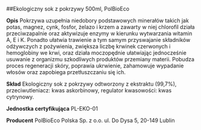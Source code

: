 ##Ekologiczny sok z pokrzywy 500ml, PolBioEco

**Opis** Pokrzywa uzupełnia niedobory podstawowych minerałów takich jak potas, magnez, cynk, fosfor, żelazo i krzem a zawarty w niej chlorofil działa przeciwzapalnie oraz aktywizuje enzymy w kierunku wytwarzania witamin A, E i K. Ponadto ułatwia trawienie a tym samym przyswajanie składników odżywczych z pożywienia, zwiększa liczbę krwinek czerwonych i hemoglobiny we krwi, oraz działa moczopędnie ułatwiając jednocześnie usuwanie z organizmu szkodliwych produktów przemiany materii. Pobudza proces regeneracji skóry, poprawia ukrwienie, zahamowuje wypadanie włosów oraz zapobiega przetłuszczaniu się ich.

**Skład** Ekologiczny sok z pokrzywy odtworzony z ekstraktu (99,7%),
przeciwutleniacz: kwas askorbinowy, regulator kwasowości: kwas cytrynowy.

**Jednostka certyfikująca** PL-EKO-01

**Producent** PolBioEco Polska Sp. z o.o.
ul. Do Dysa 5, 20-149 Lublin
